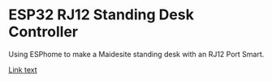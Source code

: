 # ESP32 RJ12 Standing Desk Controller
Using ESPhome to make a Maidesite standing desk with an RJ12 Port Smart.

[Link text](docs/setup/README.md)
